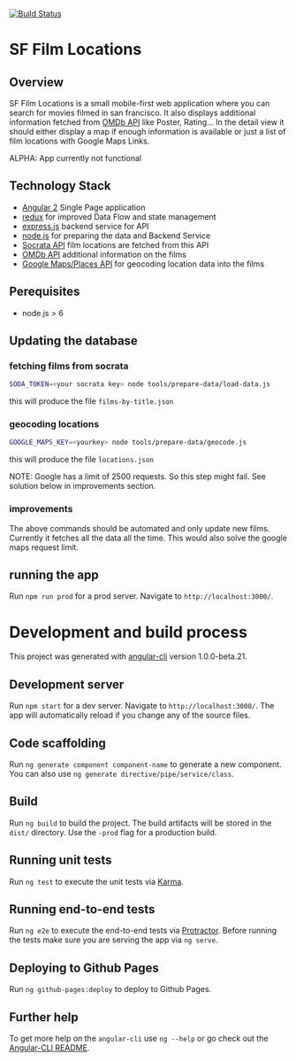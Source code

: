 [![Build Status](https://travis-ci.org/amitevski/sf-film-locations.svg?branch=master)](https://travis-ci.org/amitevski/sf-film-locations)

# SF Film Locations

## Overview

SF Film Locations is a small mobile-first web application where you can search for movies filmed in san francisco.
It also displays additional information fetched from [OMDb API](https://www.omdbapi.com) like Poster, Rating...
In the detail view it should either display a map if enough information is available or just a list of film locations with Google Maps 
Links.

ALPHA: App currently not functional

## Technology Stack

* [Angular 2](https://angular.io/) Single Page application
* [redux](http://redux.js.org/) for improved Data Flow and state management
* [express.js](http://expressjs.com/) backend service for API
* [node.js](https://nodejs.org) for preparing the data and Backend Service
* [Socrata API](https://data.sfgov.org/Culture-and-Recreation/Film-Locations-in-San-Francisco/yitu-d5am/data) film locations are fetched from this API
* [OMDb API](https://www.omdbapi.com) additional information on the films
* [Google Maps/Places API](https://developers.google.com/maps/documentation/javascript/places-autocomplete) for geocoding location data into the films


## Perequisites
* node.js > 6

## Updating the database

### fetching films from socrata

```bash
SODA_TOKEN=<your socrata key> node tools/prepare-data/load-data.js
``` 
this will produce the file `films-by-title.json`

### geocoding locations

```bash
GOOGLE_MAPS_KEY=<yourkey> node tools/prepare-data/geocode.js
``` 
this will produce the file `locations.json`

NOTE: Google has a limit of 2500 requests. So this step might fail.
See solution below in improvements section.


### improvements
The above commands should be automated and only update new films.
Currently it fetches all the data all the time. This would also solve the google maps request limit.

## running the app
Run `npm run prod` for a prod server. Navigate to `http://localhost:3000/`.


# Development and build process

This project was generated with [angular-cli](https://github.com/angular/angular-cli) version 1.0.0-beta.21.

## Development server
Run `npm start` for a dev server. Navigate to `http://localhost:3000/`. The app will automatically reload if you change any of the source files.

## Code scaffolding

Run `ng generate component component-name` to generate a new component. You can also use `ng generate directive/pipe/service/class`.

## Build

Run `ng build` to build the project. The build artifacts will be stored in the `dist/` directory. Use the `-prod` flag for a production build.

## Running unit tests


Run `ng test` to execute the unit tests via [Karma](https://karma-runner.github.io).

## Running end-to-end tests

Run `ng e2e` to execute the end-to-end tests via [Protractor](http://www.protractortest.org/).
Before running the tests make sure you are serving the app via `ng serve`.

## Deploying to Github Pages

Run `ng github-pages:deploy` to deploy to Github Pages.

## Further help

To get more help on the `angular-cli` use `ng --help` or go check out the [Angular-CLI README](https://github.com/angular/angular-cli/blob/master/README.md).
